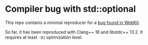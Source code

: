 # Compiler bug with std::optional

This repo contains a minimal reproducer for a [bug found in WebKit](https://bugs.webkit.org/show_bug.cgi?id=276224).

So far, it has been reproduced with Clang++ 18 and libstdc++ 13.2. It requires at least `-O1` optimization level.
